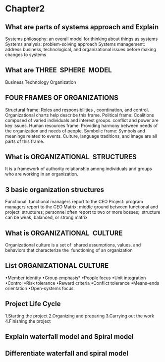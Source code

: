 
# Chapter2
## What are parts of systems approach and Explain
Systems philosophy: an overall model for thinking about things as systems
Systems analysis: problem-solving approach
Systems management: address business, technological, and organizational
issues before making changes to systems
## What are THREE  SPHERE  MODEL
Business
Technology 
Organization 
## FOUR FRAMES OF ORGANIZATIONS
Structural frame: Roles and responsibilities , coordination, and control.
Organizational charts help describe this frame.
Political frame: Coalitions composed of varied individuals and interest groups. conflict and power are key issues.
Human resources frame: Providing harmony between needs of the organization and needs of people.
Symbolic frame: Symbols and meanings related to
events. Culture, language traditions, and image are all parts of this frame.
## What is ORGANIZATIONAL  STRUCTURES
It is a framework of authority relationship among individuals and groups who are working in an organization.
## 3 basic organization structures
Functional: functional managers report to the CEO
Project: program managers report to the CEO
Matrix: middle ground between functional and project  structures; personnel often report to two or more bosses;  structure can be weak, balanced, or strong matrix
## What is ORGANIZATIONAL  CULTURE
Organizational culture is a set of  shared assumptions, values, and  behaviors that characterize the  functioning of an organization
## List ORGANIZATIONAL CULTURE
•Member identity
•Group emphasis*
•People focus
•Unit integration
•Control
•Risk tolerance
•Reward criteria
•Conflict tolerance
•Means-ends orientation
•Open-systems focus
## Project Life Cycle
1.Starting the project
2.Organizing and preparing
3.Carrying out the work
4.Finishing the project

## Explain waterfall model and Spiral model
## Differentiate waterfall and spiral model